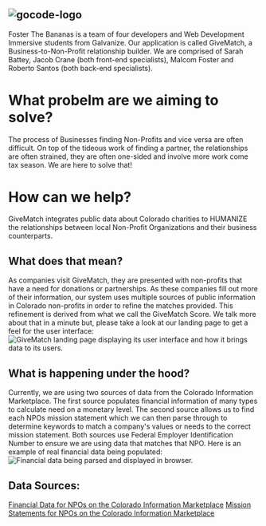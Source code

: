 # 
![gocode-logo](https://cloud.githubusercontent.com/assets/100216/12792545/96727a8e-ca69-11e5-9b9a-cddfa80d1c4b.png)
--
Foster The Bananas is a team of four developers and Web Development Immersive students from Galvanize. Our application is called GiveMatch, a Business-to-Non-Profit relationship builder.  We are comprised of Sarah Battey, Jacob Crane (both front-end specialists), Malcom Foster and Roberto Santos (both back-end specialists).
# What probelm are we aiming to solve?
The process of Businesses finding Non-Profits and vice versa are often difficult.  On top of the tideous work of finding a partner, the relationships are often strained, they are often one-sided and involve more work come tax season.  We are here to solve that!
# How can we help?
GiveMatch integrates public data about Colorado charities to HUMANIZE the relationships between local Non-Profit Organizations and their business counterparts.
## What does that mean?
As companies visit GiveMatch, they are presented with non-profits that have a need for donations or partnerships.  As these companies fill out more of their information, our system uses multiple sources of public information in Colorado non-profits in order to refine the matches provided.  This refinement is derived from what we call the GiveMatch Score.  We talk more about that in a minute but, please take a look at our landing page to get a feel for the user interface:
![GiveMatch landing page displaying its user interface and how it brings data to its users.](https://github.com/GoCodeColorado/FosterTheBananas/blob/master/screenshots/GiveMatch.png)
## What is happening under the hood?
Currently, we are using two sources of data from the Colorado Information Marketplace.  The first source populates financial information of many types to calculate need on a monetary level.  The second source allows us to find each NPOs mission statement which we can then parse through to determine keywords to match a company's values or needs to the correct mission statement.  Both sources use Federal Employer Identification Number to ensure we are using data that matches that NPO.  Here is an example of real financial data being populated:
![Financial data being parsed and displayed in browser.](https://github.com/GoCodeColorado/FosterTheBananas/blob/master/screenshots/FinancialData.png)
## Data Sources:
[Financial Data for NPOs on the Colorado Information Marketplace](https://data.colorado.gov/Nonprofit-Data/501-c-4-s-Related-to-other-501-c-4-s-and-501-c-6-s/jdp7-78y7 "Financial Data for NPOs")
[Mission Statements for NPOs on the Colorado Information Marketplace](https://data.colorado.gov/Nonprofit-Data/Charitable-Purpose-of-the-Charity-in-Colorado/7jm9-f28m/data "Mission Statements for NPOs")

